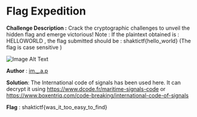 # Flag Expedition
**Challenge Description :**
Crack the cryptographic challenges to unveil the hidden flag and emerge victorious!
Note : If the plaintext obtained is : HELLOWORLD , the flag submitted should be : shaktictf{hello_world} (The flag is case sensitive )

![Image Alt Text](/uploads/f.png)

**Author** : [im._.a.p](https://twitter.com/im_a_p_)

**Solution**:
The International code of signals has been used here.
It can decrypt it using https://www.dcode.fr/maritime-signals-code or https://www.boxentriq.com/code-breaking/international-code-of-signals

**Flag** : shaktictf{was_it_too_easy_to_find}

